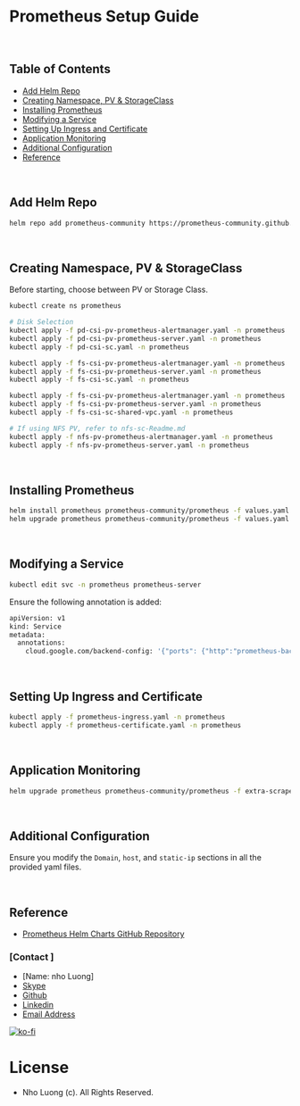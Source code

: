 # Prometheus Setup Guide

<br/>

## Table of Contents
- [Add Helm Repo](#add-helm-repo)
- [Creating Namespace, PV & StorageClass](#creating-namespace-pv--storageclass)
- [Installing Prometheus](#installing-prometheus)
- [Modifying a Service](#modifying-a-service)
- [Setting Up Ingress and Certificate](#setting-up-ingress-and-certificate)
- [Application Monitoring](#application-monitoring)
- [Additional Configuration](#additional-configuration)
- [Reference](#reference)

<br/>

## Add Helm Repo

```bash
helm repo add prometheus-community https://prometheus-community.github.io/helm-charts
```

<br/>

## Creating Namespace, PV & StorageClass
Before starting, choose between PV or Storage Class.
```bash
kubectl create ns prometheus

# Disk Selection 
kubectl apply -f pd-csi-pv-prometheus-alertmanager.yaml -n prometheus
kubectl apply -f pd-csi-pv-prometheus-server.yaml -n prometheus
kubectl apply -f pd-csi-sc.yaml -n prometheus

kubectl apply -f fs-csi-pv-prometheus-alertmanager.yaml -n prometheus
kubectl apply -f fs-csi-pv-prometheus-server.yaml -n prometheus
kubectl apply -f fs-csi-sc.yaml -n prometheus

kubectl apply -f fs-csi-pv-prometheus-alertmanager.yaml -n prometheus
kubectl apply -f fs-csi-pv-prometheus-server.yaml -n prometheus
kubectl apply -f fs-csi-sc-shared-vpc.yaml -n prometheus

# If using NFS PV, refer to nfs-sc-Readme.md
kubectl apply -f nfs-pv-prometheus-alertmanager.yaml -n prometheus
kubectl apply -f nfs-pv-prometheus-server.yaml -n prometheus
```

<br/>

## Installing Prometheus
```bash
helm install prometheus prometheus-community/prometheus -f values.yaml -n prometheus
helm upgrade prometheus prometheus-community/prometheus -f values.yaml -n prometheus # For upgrades
```

<br/>

## Modifying a Service
```bash
kubectl edit svc -n prometheus prometheus-server
```

Ensure the following annotation is added:
```bash
apiVersion: v1
kind: Service
metadata:
  annotations:
    cloud.google.com/backend-config: '{"ports": {"http":"prometheus-backend-config"}}'
```

<br/>

## Setting Up Ingress and Certificate
```bash
kubectl apply -f prometheus-ingress.yaml -n prometheus
kubectl apply -f prometheus-certificate.yaml -n prometheus
```

<br/>

## Application Monitoring
```bash
helm upgrade prometheus prometheus-community/prometheus -f extra-scrape-configs-values.yaml -f values.yaml -n prometheus
```

<br/>

## Additional Configuration
Ensure you modify the `Domain`, `host`, and `static-ip` sections in all the provided yaml files.

<br/>

## Reference
- [Prometheus Helm Charts GitHub Repository](https://github.com/prometheus-community/helm-charts)

### [Contact ]
* [Name: nho Luong]
* [Skype](luongutnho_skype)
* [Github](https://github.com/nholuongut/)
* [Linkedin](https://www.linkedin.com/in/nholuong/)
* [Email Address](luongutnho@hotmail.com) 

[![ko-fi](https://ko-fi.com/img/githubbutton_sm.svg)](https://ko-fi.com/nholuong)

# License
* Nho Luong (c). All Rights Reserved.